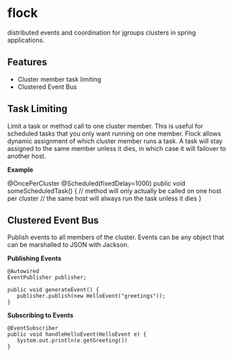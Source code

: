 flock
=====

distributed events and coordination for jgroups clusters in spring applications.

Features
--------
  * Cluster member task limiting
  * Clustered Event Bus
  
Task Limiting
-------------

Limit a task or method call to one cluster member. This is useful for scheduled tasks that you 
only want running on one member. Flock allows dynamic assignment of which cluster member runs a task. 
A task will stay assigned to the same member unless it dies, in which case it will failover to another host.  

**Example**

   @OncePerCluster
   @Scheduled(fixedDelay=1000)
   public void someScheduledTask() {
     // method will only actually be called on one host per cluster
     // the same host will always run the task unless it dies 
   }

Clustered Event Bus
-------------------

Publish events to all members of the cluster. Events can be any object that can be marshalled to JSON with Jackson.

**Publishing Events**
    
    @Autowired
    EventPublisher publisher;
    
    public void generateEvent() {
       publisher.publish(new HelloEvent("greetings"));
    }
    
**Subscribing to Events**

    @EventSubscriber
    public void handleHelloEvent(HelloEvent e) {
       System.out.println(e.getGreeting())
    }

